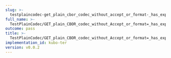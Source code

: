 ```yaml
---
slug: >-
  testplaincodec-get_plain_cbor_codec_without_accept_or_format-_has_expected_"cbor"_content-type_and_body_as-is-header_content-disposition
full_name: >-
  TestPlainCodec/GET_plain_CBOR_codec_without_Accept_or_format=_has_expected_"cbor"_Content-Type_and_body_as-is/Header_Content-Disposition
outcome: pass
title: >-
  TestPlainCodec/GET_plain_CBOR_codec_without_Accept_or_format=_has_expected_"cbor"_Content-Type_and_body_as-is/Header_Content-Disposition
implementation_id: kubo-ter
version: v0.0.2
---
```


